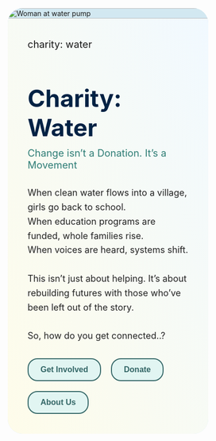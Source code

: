 <!DOCTYPE html>
<html lang="en">

<head>
  <meta charset="UTF-8">
  <meta name="viewport" content="width=device-width, initial-scale=1.0">
  <title>Charity: Water</title>
  <link href="https://fonts.googleapis.com/css2?family=Playfair+Display:wght@700&family=Open+Sans&display=swap" rel="stylesheet">
  <style>
    * {
      box-sizing: border-box;
      margin: 0;
      padding: 0;
    }

    body {
      font-family: 'Open Sans', sans-serif;
      background: linear-gradient(to top right, #a1c4fd, #fbc2eb);
      min-height: 100vh;
      display: flex;
      align-items: center;
      justify-content: center;
      padding: 40px;
    }

    .container {
      display: flex;
      flex-direction: row;
      flex-wrap: wrap;
      background-color: #d2e8f1;
      border-radius: 30px;
      overflow: hidden;
      max-width: 1200px;
      width: 100%;
    }

    .left-section {
      flex: 1;
      min-width: 300px;
    }

    .left-section img {
      width: 100%;
      height: 100%;
      object-fit: cover;
      display: block;
    }

    .right-section {
      flex: 1;
      min-width: 300px;
      padding: 40px;
      background: linear-gradient(to top right, #fefcea, #f1f9ff);
    }

    .logo {
      font-family: 'Playfair Display', serif;
      font-size: 20px;
      margin-bottom: 10px;
    }

    h1 {
      font-family: 'Playfair Display', serif;
      font-size: 48px;
      color: #002244;
      margin-bottom: 10px;
    }

    .tagline {
      font-size: 20px;
      color: #2e7d75;
      margin-bottom: 30px;
    }

    .message {
      font-size: 18px;
      line-height: 1.6;
      color: #222;
      margin-bottom: 30px;
    }

    .buttons {
      display: flex;
      gap: 20px;
      flex-wrap: wrap;
    }

    .buttons button {
      padding: 12px 24px;
      font-size: 16px;
      border: 2px solid #336666;
      background-color: #e1f5f2;
      border-radius: 20px;
      color: #336666;
      font-weight: bold;
      cursor: pointer;
      transition: all 0.3s ease;
    }

    .buttons button:hover {
      background-color: #336666;
      color: #ffffff;
    }
  </style>
</head>

<body>
  <div class="container">
    <div class="left-section">
      <img src="https://via.placeholder.com/600x800.png?text=Water+Project" alt="Woman at water pump">
    </div>
    <div class="right-section">
      <div class="logo">charity: water</div>
      <h1>Charity: Water</h1>
      <div class="tagline">Change isn’t a Donation. It’s a Movement</div>
      <div class="message">
        When clean water flows into a village, girls go back to school.<br>
        When education programs are funded, whole families rise.<br>
        When voices are heard, systems shift.<br><br>
        This isn’t just about helping. It’s about rebuilding futures with those who’ve been left out of the story.<br><br>
        So, how do you get connected..?
      </div>
      <div class="buttons">
        <button>Get Involved</button>
        <button>Donate</button>
        <button>About Us</button>
      </div>
    </div>
  </div>
</body>

</html>

